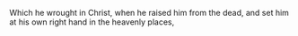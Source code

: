 Which he wrought in Christ, when he raised him from the dead, and set him at his own right hand in the heavenly places,
